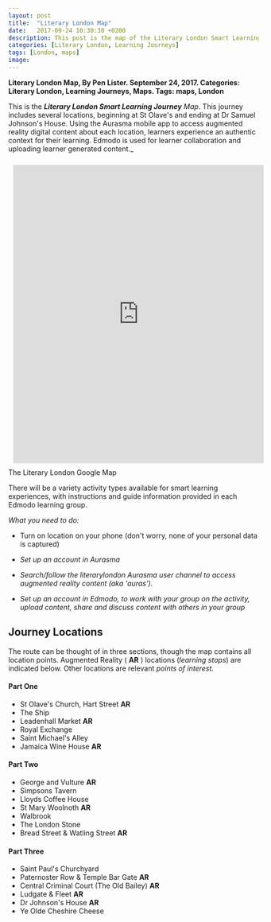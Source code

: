 ```yaml
---
layout: post
title:  "Literary London Map"
date:   2017-09-24 10:30:30 +0200
description: This post is the map of the Literary London Smart Learning Journey 
categories: [Literary London, Learning Journeys]
tags: [London, maps]
image: 
---
```


**Literary London Map, By Pen Lister. September 24, 2017. Categories: Literary London, Learning Journeys, Maps. Tags: maps, London**


This is the _**Literary London Smart Learning Journey** Map_. This journey includes several locations, beginning at St Olave's and ending at Dr Samuel Johnson's House. Using the Aurasma mobile app to access augmented reality digital content about each location, learners experience an authentic context for their learning. Edmodo is used for learner collaboration and uploading learner generated content._

<iframe src="https://www.google.com/maps/d/embed?mid=1x-qj2l1P2rzEX5NHq3Wk2UXy0p0&z=15" width="100%" height="600px" align="left" frameborder="0" marginwidth="0" marginheight="0" scrolling="no" style="border:none; padding:10px;"></iframe>

The Literary London Google Map

There will be a variety activity types available for smart learning experiences, with instructions and guide information provided in each Edmodo learning group.

_What you need to do:_

- Turn on location on your phone (don't worry, none of your personal data is captured)
- _Set up an account in Aurasma_
- _Search/follow the literarylondon Aurasma user channel to access augmented reality content (aka 'auras')._

- _Set up an account in Edmodo, to work with your group on the activity, upload content, share and discuss content with others in your group_

## **Journey Locations**

The route can be thought of in three sections, though the map contains all location points. Augmented Reality ( **AR** ) locations (_learning stops_) are indicated below. Other locations are relevant _points of interest_.

#### **Part One**

- St Olave's Church, Hart Street **AR**
- The Ship
- Leadenhall Market **AR**
- Royal Exchange
- Saint Michael's Alley
- Jamaica Wine House **AR**

#### **Part Two**

- George and Vulture **AR**
- Simpsons Tavern
- Lloyds Coffee House
- St Mary Woolnoth **AR**
- Walbrook
- The London Stone
- Bread Street & Watling Street **AR**

#### **Part Three**

- Saint Paul's Churchyard
- Paternoster Row & Temple Bar Gate **AR**
- Central Criminal Court (The Old Bailey) **AR**
- Ludgate & Fleet **AR**
- Dr Johnson's House **AR**
- Ye Olde Cheshire Cheese
